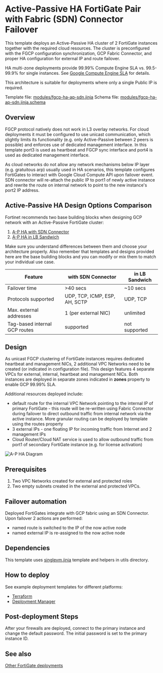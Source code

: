 # Active-Passive HA FortiGate Pair with Fabric (SDN) Connector Failover
This template deploys an Active-Passive HA cluster of 2 FortiGate instances together with the required cloud resources. The cluster is preconfigured with the FGCP configuration synchronization, GCP Fabric Connector, and proper HA configuration for external IP and route failover.

HA multi-zone deployments provide 99.99% Compute Engine SLA vs. 99.5-99.9% for single instances. See [Google Compute Engine SLA](https://cloud.google.com/compute/sla) for details.

This architecture is suitable for deployments where only a single Public IP is required.

Template file: [modules/fgcp-ha-ap-sdn.jinja](../modules/fgcp-ha-ap-sdn.jinja)
Schema file: [modules/fgcp-ha-ap-sdn.jinja.schema](../modules/fgcp-ha-ap-sdn.jinja.schema)

## Overview
FGCP protocol natively does not work in L3 overlay networks. For cloud deployments it must be configured to use unicast communication, which slightly limits its functionality (e.g. only Active-Passive between 2 peers is possible) and enforces use of dedicated management interface. In this template port3 is used as heartbeat and FGCP sync interface and port4 is used as dedicated management interface.

As cloud networks do not allow any network mechanisms below IP layer (e.g. gratuitous arp) usually used in HA scenarios, this template configures FortiGates to interact with Google Cloud Compute API upon failover event. SDN connector will re-attach the public IP to port1 of newly active instance and rewrite the route on internal network to point to the new instance's port2 IP address.

## Active-Passive HA Design Options Comparison
Fortinet recommends two base building blocks when designing GCP network with an Active-Passive FortiGate cluster:
1. [A-P HA with SDN Connector](fgcp-ha-ap-sdn.md)
2. [A-P HA in LB Sandwich](fgcp-ha-ap-elbilb.md)

Make sure you understand differences between them and choose your architecture properly. Also remember that templates and designs provided here are the base building blocks and you can modify or mix them to match your individual use case.

| Feature | with SDN Connector | in LB Sandwich |
| --------|--------------------|----------------|
| Failover time | >40 secs | ~10 secs |
| Protocols supported | UDP, TCP, ICMP, ESP, AH, SCTP | UDP, TCP |
| Max. external addresses | 1 (per external NIC) | unlimited |
| Tag-based internal GCP routes| supported | not supported |

## Design
As unicast FGCP clustering of FortiGate instances requires dedicated heartbeat and management NICs, 2 additional VPC Networks need to be created (or indicated in configuration file). This design features 4 separate VPCs for external, internal, heartbeat and management NICs. Both instances are deployed in separate zones indicated in **zones** property to enable GCP 99.99% SLA.

Additional resources deployed include:
- default route for the internal VPC Network pointing to the internal IP of primary FortiGate - this route will be re-written using Fabric Connector during failover to direct outbound traffic from internal network via the active instance. More granular routing can be deployed by template using the routes property
- 3 external IPs - one floating IP for incoming traffic from Internet and 2 management IPs
- Cloud Router/Cloud NAT service is used to allow outbound traffic from port1 of secondary FortiGate instance (e.g. for license activation)

![A-P HA Diagram](https://www.lucidchart.com/publicSegments/view/9fb2009b-32fa-4404-9009-4eb4529c988c/image.png)

## Prerequisites
1. Two VPC Networks created for external and protected roles
1. Two empty subnets created in the external and protected VPCs.

## Failover automation
Deployed FortiGates integrate with GCP fabric using an SDN Connector. Upon failover 2 actions are performed:
- named route is switched to the IP of the now active node
- named external IP is re-assigned to the now active node

## Dependencies
This template uses [singlevm.jinja](singlevm.md) template and helpers in utils directory.

## How to deploy
See example deployment templates for different platforms:
- [Terraform](examples-terraform)
- [Deployment Manager](examples-dm)

## Post-deployment Steps
After your firewalls are deployed, connect to the primary instance and change the default password. The initial password is set to the primary instance ID.

## See also
[Other FortiGate deployments](..)
